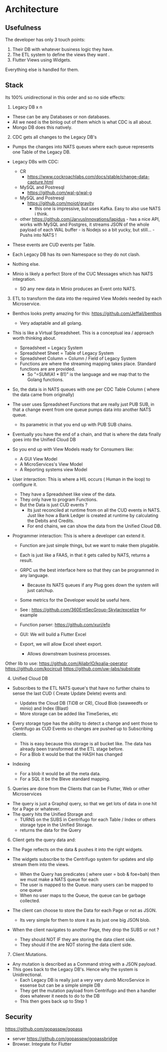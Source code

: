 # Architecture

## Usefulness
The developer has only 3 touch points:

1. Their DB with whatever business logic they have.
2. The ETL system to define the views they want .
3. Flutter Views using Widgets.

Everything else is handled for them.



## Stack
Its 100% unidirectional in this order and so no side effects:


1. Legacy DB x n

- These can be any Databases or non databases.
- All we need is the binlog out of them which is what CDC is all about.
- Mongo DB does this natively.


2. CDC gets all changes to the Legacy DB's

- Pumps the changes into NATS queues where each queue represents one Table of the Legacy DB. 

- Legacy DBs with CDC:
	- CR
		- https://www.cockroachlabs.com/docs/stable/change-data-capture.html
	- MySQL and Postresql
		- https://github.com/wal-g/wal-g
  	- MySQL and Postresql
   		 - https://github.com/moiot/gravity
    		- this one is impressive, but uses Kafka. Easy to also use NATS i think.
	- other
		https://github.com/JarvusInnovations/lapidus 
			- has a nice API, works with MySQL and Postgres, it streams JSON of the whole payload of each WAL buffer
			- is Nodejs so a bit yucky, but still...
			- Pushs into NATS !


- These events are CUD events per Table.
- Each Legacy DB has its own Namespace so they do not clash.
- Nothing else.
- Minio is likely a perfect Store of the CUC Messages which has NATS integration.
  - SO any new data in Minio produces an Event onto NATS.
  

3. ETL to transform the data into the required View Models needed by each Microservice.

- Benthos looks pretty amazing for this: https://github.com/Jeffail/benthos
  - Very adaptable and all golang.

- This is like a Virtual Spreadsheet.  This is a conceptual iea / approach worth thinking about.
	- Spreadsheet = Legacy System
	- Spreadsheet Sheet = Table of Legacy System
	- Spreadsheet Column = Column / Field of Legacy System
	- Functions are where the streaming mapping takes place. Standard functions are are provided.
		- So "=SUM(A1 * B1)" is the language and we map that to the Golang functions.

- So, the data is in NATS queues with one per CDC Table Column ( where the data came from originally)
- The user uses Spreadsheet Functions that are really just PUB SUB, in that a change event from one queue pumps data into another NATS queue.
	- Its parametric in that you end up with PUB SUB chains.

- Eventually you have the end of a chain, and that is where the data finally goes into the Unified Cloud DB

- So you end up with View Models ready for Consumers like:
	- A GUI View Model
	- A MicroServices's View Model
	- A Reporting systems view Model

- User interaction: This is where a HIL occurs ( Human in the loop) to configure it.

	- They have a Spreadsheet like view of the data.
	- They only have to program Functions.
	- But the Data is just CUD events ? 
		- Its just reconciled at runtime from on all the CUD events in NATS. Just like how a Bank Ledger is created at runtime by calculating the Debits and Credits.
		- For end chains, we can show the data from the Unified Cloud DB.

- Programmer interaction: This is where a developer can extend it.

	- Function are just simple things, but we want to make them plugable.
	- Each is just like a FAAS, in that it gets called by NATS, returns a result.
	- GRPC us the best interface here so that they can be programmed in any language.
		- Because its NATS queues if any Plug goes down the system will just catchup.

	- Some metrics for the Developer would be useful here.
	- See : https://github.com/360EntSecGroup-Skylar/excelize for example
	- Function parser: https://github.com/xuri/efp
	- GUI: We will build a Flutter Excel
	- Export, we will allow Excel sheet export.
		- Allows downstream business processes.

Other lib to use:
https://github.com/AljabrIO/koalja-operator
https://github.com/kocircuit
https://github.com/uw-labs/substrate




4. Unified Cloud DB

- Subscribes to the ETL NATS queue's that have no further chains to sense the last CUD ( Create Update Delete) events and:
	- Updates the Cloud DB (TiDB or CR), Cloud Blob (seaweedfs or minio) and Index (Blast)
	- More storage can be added like TimeSeries, etc

- Every storage type has the ability to detect a change and sent those to Centrifugo as CUD Events so changes are pushed up to Subscribing clients.
	- This is easy because this storage is all bucket like. The data has already been transformed at the ETL stage before.
	- For a Blob it would be that the HASH has changed

- Indexing
	- For a blob it would be all the meta data.
	- For a SQL it be the Bleve standard mapping.


5. Queries are done from the Clients that can be Flutter, Web or other Microservices

- The query is just a Graphql query, so that we get lots of data in one hit for a Page or whatever.
- The query hits the Unified Storage and: 
	- TURNS on the SUBS in Centrifugo for each Table / Index or others storage type in the Unified Storage.
	- returns the data for the Query


6. Client gets the query data and:

- The Page reflects on the data & pushes it into the right widgets.

- The widgets subscribe to the Centrifugo system for updates and slip stream them into the views.
	- When the Query has predicates ( where user = bob & foe=bah) then we must make a NATS queue for each
	- The user is mapped to the Queue. many users can be mapped to one queue
	- When no user maps to the Queue, the queue can be garbage collected.

- The client can choose to store the Data for each Page or not as JSON.
	- Its very simple for them to store it as its just one big JSON blob.
- When the client navigates to another Page, they drop the SUBS or not ?
	- They should NOT IF they are storing the data client side.
	- They should if the are NOT storing the data client side.


7. Client Mutations.

- Any mutation is described as a Command string with a JSON payload.
- This goes back to the Legacy DB's. Hence why the system is Unidirectional.
	- Each Legacy DB is really just a very very dumb MicroService in essense but can be a simple simple DB
	- They get the mutation payload from Centrifugo and then a handler does whatever it needs to do to the DB
	- This then goes back up to Step 1


## Security

https://github.com/gopasspw/gopass
- server
https://github.com/gopasspw/gopassbridge
- Browser. Integrate for Flutter







